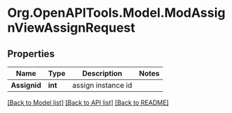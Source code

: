 # Org.OpenAPITools.Model.ModAssignViewAssignRequest

## Properties

Name | Type | Description | Notes
------------ | ------------- | ------------- | -------------
**Assignid** | **int** | assign instance id | 

[[Back to Model list]](../README.md#documentation-for-models) [[Back to API list]](../README.md#documentation-for-api-endpoints) [[Back to README]](../README.md)

